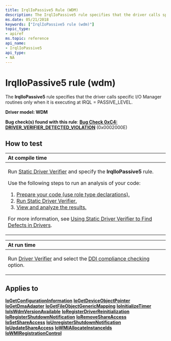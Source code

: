```yaml
---
title: IrqlIoPassive5 Rule (WDM)
description: The IrqlIoPassive5 rule specifies that the driver calls specific I/O Manager routines only when it is executing at IRQL PASSIVE_LEVEL.
ms.date: 05/21/2018
keywords: ["IrqlIoPassive5 rule (wdm)"]
topic_type:
- apiref
ms.topic: reference
api_name:
- IrqlIoPassive5
api_type:
- NA
---
```


# IrqlIoPassive5 rule (wdm)


The **IrqlIoPassive5** rule specifies that the driver calls specific I/O Manager routines only when it is executing at IRQL = PASSIVE\_LEVEL.

**Driver model: WDM**

**Bug check(s) found with this rule**: [**Bug Check 0xC4: DRIVER\_VERIFIER\_DETECTED\_VIOLATION**](../debugger/bug-check-0xc4--driver-verifier-detected-violation.md) (0x0002000E)


## How to test

<table>
<colgroup>
<col width="100%" />
</colgroup>
<thead>
<tr class="header">
<th align="left">At compile time</th>
</tr>
</thead>
<tbody>
<tr class="odd">
<td align="left"><p>Run <a href="/windows-hardware/drivers/devtest/static-driver-verifier" data-raw-source="[Static Driver Verifier](./static-driver-verifier.md)">Static Driver Verifier</a> and specify the <strong>IrqlIoPassive5</strong> rule.</p>
Use the following steps to run an analysis of your code:
<ol>
<li><a href="/windows-hardware/drivers/devtest/using-static-driver-verifier-to-find-defects-in-drivers#preparing-your-source-code" data-raw-source="[Prepare your code (use role type declarations).](./using-static-driver-verifier-to-find-defects-in-drivers.md#preparing-your-source-code)">Prepare your code (use role type declarations).</a></li>
<li><a href="/windows-hardware/drivers/devtest/using-static-driver-verifier-to-find-defects-in-drivers#running-static-driver-verifier" data-raw-source="[Run Static Driver Verifier.](./using-static-driver-verifier-to-find-defects-in-drivers.md#running-static-driver-verifier)">Run Static Driver Verifier.</a></li>
<li><a href="/windows-hardware/drivers/devtest/using-static-driver-verifier-to-find-defects-in-drivers#viewing-and-analyzing-the-results" data-raw-source="[View and analyze the results.](./using-static-driver-verifier-to-find-defects-in-drivers.md#viewing-and-analyzing-the-results)">View and analyze the results.</a></li>
</ol>
<p>For more information, see <a href="/windows-hardware/drivers/devtest/using-static-driver-verifier-to-find-defects-in-drivers" data-raw-source="[Using Static Driver Verifier to Find Defects in Drivers](./using-static-driver-verifier-to-find-defects-in-drivers.md)">Using Static Driver Verifier to Find Defects in Drivers</a>.</p></td>
</tr>
</tbody>
</table>

<table>
<colgroup>
<col width="100%" />
</colgroup>
<thead>
<tr class="header">
<th align="left">At run time</th>
</tr>
</thead>
<tbody>
<tr class="odd">
<td align="left"><p>Run <a href="/windows-hardware/drivers/devtest/driver-verifier" data-raw-source="[Driver Verifier](./driver-verifier.md)">Driver Verifier</a> and select the <a href="/windows-hardware/drivers/devtest/ddi-compliance-checking" data-raw-source="[DDI compliance checking](./ddi-compliance-checking.md)">DDI compliance checking</a> option.</p></td>
</tr>
</tbody>
</table>

 

## Applies to

[**IoGetConfigurationInformation**](/windows-hardware/drivers/ddi/ntddk/nf-ntddk-iogetconfigurationinformation)
[**IoGetDeviceObjectPointer**](/windows-hardware/drivers/ddi/wdm/nf-wdm-iogetdeviceobjectpointer)
[**IoGetDmaAdapter**](/windows-hardware/drivers/ddi/wdm/nf-wdm-iogetdmaadapter)
[**IoGetFileObjectGenericMapping**](/windows-hardware/drivers/ddi/ntddk/nf-ntddk-iogetfileobjectgenericmapping)
[**IoInitializeTimer**](/windows-hardware/drivers/ddi/wdm/nf-wdm-ioinitializetimer)
[**IoIsWdmVersionAvailable**](/windows-hardware/drivers/ddi/wdm/nf-wdm-ioiswdmversionavailable)
[**IoRegisterDriverReinitialization**](/windows-hardware/drivers/ddi/ntddk/nf-ntddk-ioregisterdriverreinitialization)
[**IoRegisterShutdownNotification**](/windows-hardware/drivers/ddi/wdm/nf-wdm-ioregistershutdownnotification)
[**IoRemoveShareAccess**](/windows-hardware/drivers/ddi/wdm/nf-wdm-ioremoveshareaccess)
[**IoSetShareAccess**](/windows-hardware/drivers/ddi/wdm/nf-wdm-iosetshareaccess)
[**IoUnregisterShutdownNotification**](/windows-hardware/drivers/ddi/wdm/nf-wdm-iounregistershutdownnotification)
[**IoUpdateShareAccess**](/windows-hardware/drivers/ddi/wdm/nf-wdm-ioupdateshareaccess)
[**IoWMIAllocateInstanceIds**](/windows-hardware/drivers/ddi/wdm/nf-wdm-iowmiallocateinstanceids)
[**IoWMIRegistrationControl**](/windows-hardware/drivers/ddi/wdm/nf-wdm-iowmiregistrationcontrol)
